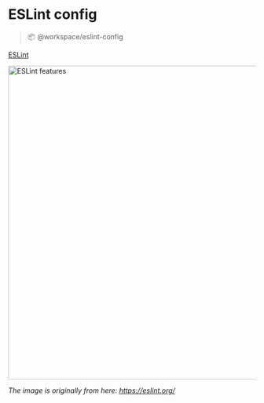 # ESLint config

> 📦 @workspace/eslint-config

[ESLint]

<img src="https://eslint.org/assets/images/eslint-features-img-900w.webp" alt="ESLint features" width="640" />

_The image is originally from here: https://eslint.org/_

[ESLint]: https://eslint.org/
